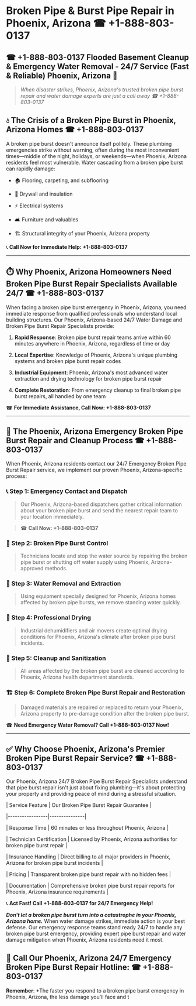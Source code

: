# Broken Pipe & Burst Pipe Repair in Phoenix, Arizona ☎ +1-888-803-0137  
## ☎ +1-888-803-0137 Flooded Basement Cleanup & Emergency Water Removal - 24/7 Service (Fast & Reliable) Phoenix, Arizona 🚨  

> *When disaster strikes, Phoenix, Arizona's trusted broken pipe burst repair and water damage experts are just a call away ☎ +1-888-803-0137*  

## 💧 The Crisis of a Broken Pipe Burst in Phoenix, Arizona Homes ☎ +1-888-803-0137  

A broken pipe burst doesn't announce itself politely. These plumbing emergencies strike without warning, often during the most inconvenient times—middle of the night, holidays, or weekends—when Phoenix, Arizona residents feel most vulnerable. Water cascading from a broken pipe burst can rapidly damage:  

* 🏠 Flooring, carpeting, and subflooring  
* 🧱 Drywall and insulation  
* ⚡ Electrical systems  
* 🛋️ Furniture and valuables  
* 🏗️ Structural integrity of your Phoenix, Arizona property  

📞 **Call Now for Immediate Help: +1-888-803-0137**  

---  

## ⏱️ Why Phoenix, Arizona Homeowners Need Broken Pipe Burst Repair Specialists Available 24/7 ☎ +1-888-803-0137  

When facing a broken pipe burst emergency in Phoenix, Arizona, you need immediate response from qualified professionals who understand local building structures. Our Phoenix, Arizona-based 24/7 Water Damage and Broken Pipe Burst Repair Specialists provide:  

1. **Rapid Response**: Broken pipe burst repair teams arrive within 60 minutes anywhere in Phoenix, Arizona, regardless of time or day  
2. **Local Expertise**: Knowledge of Phoenix, Arizona's unique plumbing systems and broken pipe burst repair codes  
3. **Industrial Equipment**: Phoenix, Arizona's most advanced water extraction and drying technology for broken pipe burst repair  
4. **Complete Restoration**: From emergency cleanup to final broken pipe burst repairs, all handled by one team  

☎ **For Immediate Assistance, Call Now: +1-888-803-0137**  

---  

## 🔧 The Phoenix, Arizona Emergency Broken Pipe Burst Repair and Cleanup Process ☎ +1-888-803-0137  

When Phoenix, Arizona residents contact our 24/7 Emergency Broken Pipe Burst Repair service, we implement our proven Phoenix, Arizona-specific process:  

### 📞 Step 1: Emergency Contact and Dispatch  
> Our Phoenix, Arizona-based dispatchers gather critical information about your broken pipe burst and send the nearest repair team to your location immediately.  
> ☎ **Call Now: +1-888-803-0137**  

### 🚿 Step 2: Broken Pipe Burst Control  
> Technicians locate and stop the water source by repairing the broken pipe burst or shutting off water supply using Phoenix, Arizona-approved methods.  

### 🌊 Step 3: Water Removal and Extraction  
> Using equipment specially designed for Phoenix, Arizona homes affected by broken pipe bursts, we remove standing water quickly.  

### 💨 Step 4: Professional Drying  
> Industrial dehumidifiers and air movers create optimal drying conditions for Phoenix, Arizona's climate after broken pipe burst incidents.  

### 🧼 Step 5: Cleanup and Sanitization  
> All areas affected by the broken pipe burst are cleaned according to Phoenix, Arizona health department standards.  

### 🏗️ Step 6: Complete Broken Pipe Burst Repair and Restoration  
> Damaged materials are repaired or replaced to return your Phoenix, Arizona property to pre-damage condition after the broken pipe burst.  

☎ **Need Emergency Water Removal? Call +1-888-803-0137 Now!**  

---  

## ✅ Why Choose Phoenix, Arizona's Premier Broken Pipe Burst Repair Service? ☎ +1-888-803-0137  

Our Phoenix, Arizona 24/7 Broken Pipe Burst Repair Specialists understand that pipe burst repair isn't just about fixing plumbing—it's about protecting your property and providing peace of mind during a stressful situation.  

| Service Feature | Our Broken Pipe Burst Repair Guarantee |  
|-----------------|---------------|  
| Response Time | 60 minutes or less throughout Phoenix, Arizona |  
| Technician Certification | Licensed by Phoenix, Arizona authorities for broken pipe burst repair |  
| Insurance Handling | Direct billing to all major providers in Phoenix, Arizona for broken pipe burst incidents |  
| Pricing | Transparent broken pipe burst repair with no hidden fees |  
| Documentation | Comprehensive broken pipe burst repair reports for Phoenix, Arizona insurance requirements |  

📞 **Act Fast! Call +1-888-803-0137 for 24/7 Emergency Help!**  

***Don't let a broken pipe burst turn into a catastrophe in your Phoenix, Arizona home.*** When water damage strikes, immediate action is your best defense. Our emergency response teams stand ready 24/7 to handle any broken pipe burst emergency, providing expert pipe burst repair and water damage mitigation when Phoenix, Arizona residents need it most.  

## 📱 Call Our Phoenix, Arizona 24/7 Emergency Broken Pipe Burst Repair Hotline: ☎ +1-888-803-0137  

**Remember**: *The faster you respond to a broken pipe burst emergency in Phoenix, Arizona, the less damage you'll face and t
